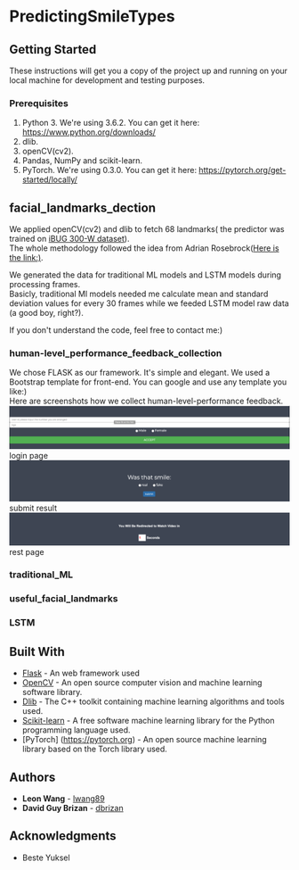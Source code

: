 # PredictingSmileTypes

## Getting Started
These instructions will get you a copy of the project up and running on your local machine for development and testing purposes.<br>
### Prerequisites
1. Python 3.  We're using 3.6.2.
You can get it here: https://www.python.org/downloads/<br>
2. dlib.<br>
3. openCV(cv2).<br>
4. Pandas, NumPy and scikit-learn.
5. PyTorch. We're using 0.3.0.
You can get it here: https://pytorch.org/get-started/locally/<br>
## facial_landmarks_dection
We applied openCV(cv2) and dlib to fetch 68 landmarks( the predictor was trained on [iBUG 300-W dataset](https://ibug.doc.ic.ac.uk/resources/facial-point-annotations/)).<br>
The whole methodology followed the idea from Adrian Rosebrock([Here is the link:)](https://www.pyimagesearch.com/2017/04/03/facial-landmarks-dlib-opencv-python/).<br>

We generated the data for traditional ML models and LSTM models during processing frames.<br> Basicly, traditional Ml models needed me calculate mean and standard deviation values for every 30 frames while we feeded LSTM model raw data (a good boy, right?).<br>

If you don't understand the code, feel free to contact me:)

### human-level_performance_feedback_collection
We chose FLASK as our framework. It's simple and elegant. We used a Bootstrap template for front-end. You can google and use any template you like:)<br>
Here are screenshots how we collect human-level-performance feedback.
![login page](https://github.com/lwang89/PredictingSmileTypes/blob/master/human-level_performance_feedback_collection/images/1.png)
login page<br>
![submit result](https://github.com/lwang89/PredictingSmileTypes/blob/master/human-level_performance_feedback_collection/images/2.png)
submit result<br>
![rest page](https://github.com/lwang89/PredictingSmileTypes/blob/master/human-level_performance_feedback_collection/images/3.png)
rest page<br>
### traditional_ML


### useful_facial_landmarks


### LSTM

## Built With
* [Flask](https://palletsprojects.com/p/flask/) - An web framework used
* [OpenCV](https://opencv.org) - An open source computer vision and machine learning software library.
* [Dlib](http://dlib.net/) - The C++ toolkit containing machine learning algorithms and tools used.
* [Scikit-learn](https://scikit-learn.org/stable/) - A free software machine learning library for the Python programming language used.
* [PyTorch] (https://pytorch.org) - An open source machine learning library based on the Torch library used.
## Authors
* **Leon Wang** - [lwang89](https://github.com/lwang89)
* **David Guy Brizan** - [dbrizan](https://github.com/dbrizan)
## Acknowledgments
* Beste Yuksel

